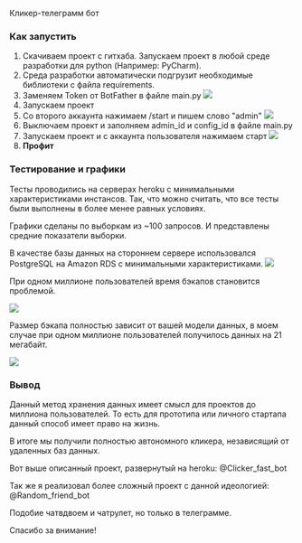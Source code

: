 Кликер-телеграмм бот
<h3>Как запустить</h3>
<ol>
	<li>Скачиваем проект с гитхаба. Запускаем проект в любой среде разработки для python (Например: PyCharm).</li>
	<li>Среда разработки автоматически подгрузит необходимые библиотеки с файла requirements.</li>
	<li>Заменяем Token от BotFather в файле main.py  
<img src="https://habrastorage.org/webt/7c/jz/75/7cjz75bpkulsulwhaefjh4h_go0.png" /></li>
<li>Запускаем проект</li>
<li>Со второго аккаунта нажимаем /start и пишем слово "admin" <img src="https://habrastorage.org/webt/gq/jk/ru/gqjkru3lwkehvo5bwwgqkdvdxgw.jpeg" /></li>
<li>Выключаем проект и заполняем admin_id и config_id в файле main.py</li>
<li>Запускаем проект и с аккаунта пользователя нажимаем старт 
<img src="https://habrastorage.org/webt/qw/f8/q6/qwf8q6x6t981g8hxbrnaxcnbabi.jpeg" /></li>
<li><b>Профит</b></li>
</ol>
<h3>Тестирование и графики</h3>
Тесты проводились на серверах heroku с минимальными характеристиками инстансов. Так, что можно считать, что все тесты были выполнены в более менее равных условиях. 

Графики сделаны по выборкам из ~100 запросов. И представлены средние показатели выборки.

В качестве базы данных на стороннем сервере использовался PostgreSQL на Amazon RDS  с минимальными характеристиками.
<img src="https://habrastorage.org/webt/oq/os/4g/oqos4grqh9eklte_qsqw4wf7poa.png" />

При одном миллионе пользователей время бэкапов становится проблемой.

<img src="https://habrastorage.org/webt/a4/4r/6l/a44r6lleh7ihuqzeephau9xtj6k.png" />

Размер бэкапа полностью зависит от вашей модели данных, в моем случае при одном миллионе пользователей получилось данных на 21 мегабайт.

<img src="https://habrastorage.org/webt/di/tt/s1/ditts1fk_ty-uoysteakhbvjsai.png" />

<h3>Вывод</h3>

Данный метод хранения данных имеет смысл для проектов до миллиона пользователей. То есть для прототипа или личного стартапа данный способ имеет право на жизнь. 

В итоге мы получили полностью автономного кликера, независящий от удаленных баз данных.

Вот выше описанный проект, развернутый на heroku: @Clicker_fast_bot 

Так же я реализовал более сложный проект с данной идеологией: @Random_friend_bot

Подобие чатвдвоем и чатрулет, но только в телеграмме.

Спасибо за внимание!


